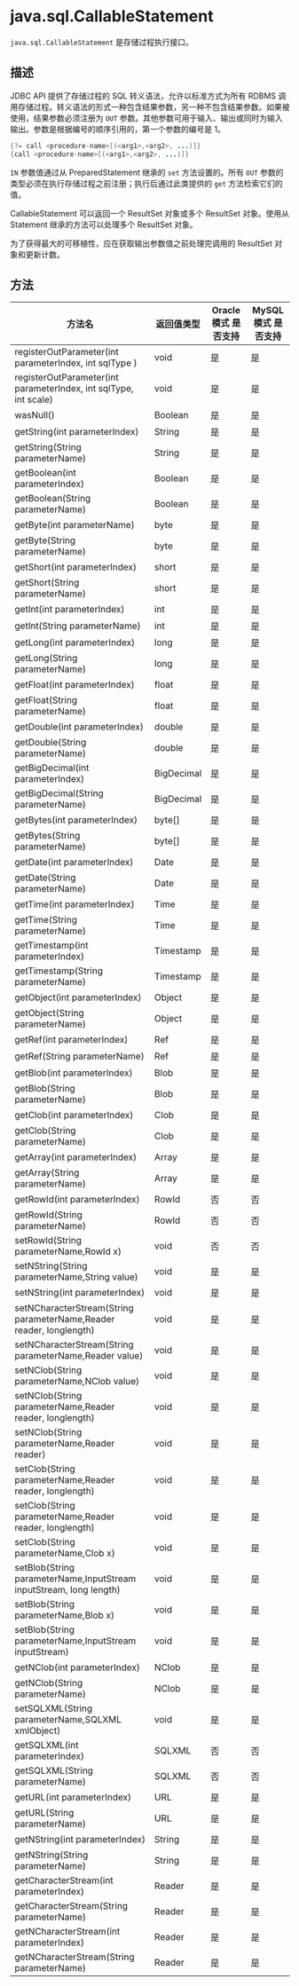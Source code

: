 # java.sql.CallableStatement 

`java.sql.CallableStatement` 是存储过程执行接口。

## 描述 

JDBC API 提供了存储过程的 SQL 转义语法，允许以标准方式为所有 RDBMS 调用存储过程。转义语法的形式一种包含结果参数，另一种不包含结果参数。如果被使用，结果参数必须注册为 `OUT` 参数。其他参数可用于输入、输出或同时为输入输出。参数是根据编号的顺序引用的，第一个参数的编号是 1。

```java
{?= call <procedure-name>[(<arg1>,<arg2>, ...)]}  
{call <procedure-name>[(<arg1>,<arg2>, ...)]}
```



`IN` 参数值通过从 PreparedStatement 继承的 `set` 方法设置的。所有 `OUT` 参数的类型必须在执行存储过程之前注册；执行后通过此类提供的 `get` 方法检索它们的值。

CallableStatement 可以返回一个 ResultSet 对象或多个 ResultSet 对象。使用从 Statement 继承的方法可以处理多个 ResultSet 对象。

为了获得最大的可移植性，应在获取输出参数值之前处理完调用的 ResultSet 对象和更新计数。

## 方法 



|     方法名   |   返回值类型    | **Oracle 模式** 是否支持 | **MySQL 模式** 是否支持|
|-----------------|------------|-----------------|----------------|
| registerOutParameter(int parameterIndex, int sqlType )   | void    | 是     | 是       |
| registerOutParameter(int parameterIndex, int sqlType, int scale)    | void    | 是    | 是      |
| wasNull()                        | Boolean    | 是      | 是      |
| getString(int parameterIndex)    | String     | 是      | 是      |
| getString(String parameterName)  | String     | 是      | 是      |
| getBoolean(int parameterIndex)   | Boolean    | 是      | 是      |
| getBoolean(String parameterName) | Boolean    | 是      | 是      |
| getByte(int parameterName)       | byte       | 是      | 是      |
| getByte(String parameterName)    | byte       | 是      | 是      |
| getShort(int parameterIndex)     | short      | 是      | 是      |
| getShort(String parameterName)   | short      | 是      | 是      |
| getInt(int parameterIndex)       | int        | 是      | 是      |
| getInt(String parameterName)     | int        | 是      | 是      |
| getLong(int parameterIndex)      | long       | 是      | 是      |
| getLong(String parameterName)    | long       | 是      | 是      |
| getFloat(int parameterIndex)     | float      | 是      | 是      |
| getFloat(String parameterName)   | float      | 是      | 是      |
| getDouble(int parameterIndex)    | double     | 是      | 是      |
| getDouble(String parameterName)  | double     | 是      | 是      |
| getBigDecimal(int parameterIndex)| BigDecimal | 是      | 是      |
| getBigDecimal(String parameterName)  | BigDecimal | 是    | 是    |
| getBytes(int parameterIndex)     | byte\[\]   | 是      | 是      |
| getBytes(String parameterName)   | byte\[\]   | 是      | 是      |
| getDate(int parameterIndex)      | Date       | 是      | 是      |
| getDate(String parameterName)    | Date       | 是      | 是      |
| getTime(int parameterIndex)      | Time       | 是      | 是      |
| getTime(String parameterName)    | Time       | 是      | 是      |
| getTimestamp(int parameterIndex) | Timestamp  | 是      | 是      |
| getTimestamp(String parameterName) | Timestamp  | 是    | 是      |
| getObject(int parameterIndex)    | Object     | 是      | 是      |
| getObject(String parameterName)  | Object     | 是      | 是      |
| getRef(int parameterIndex)      | Ref      | 是    | 是     |
| getRef(String parameterName)    | Ref      | 是    | 是     |
| getBlob(int parameterIndex)     | Blob     | 是    | 是     |
| getBlob(String parameterName)   | Blob     | 是    | 是     |
| getClob(int parameterIndex)     | Clob     | 是    | 是     |
| getClob(String parameterName)   | Clob     | 是    | 是     |
| getArray(int parameterIndex)    | Array    | 是    | 是     |
| getArray(String parameterName)  | Array    | 是    | 是     |
| getRowId(int parameterIndex)    | RowId    | 否    | 否     |
| getRowId(String parameterName)  | RowId    | 否    | 否     |
| setRowId(String parameterName,RowId x)   | void    | 否     | 否     |
| setNString(String parameterName,String value)   | void    | 是    | 是     |
| setNString(int parameterIndex)  | void    | 是   | 是    |
| setNCharacterStream(String parameterName,Reader reader, longlength) | void   | 是   | 是    |
| setNCharacterStream(String parameterName,Reader value)   | void    | 是    | 是    |
| setNClob(String parameterName,NClob value)   | void    | 是    | 是    |
| setNClob(String parameterName,Reader reader, longlength)     | void   | 是    | 是    |
| setNClob(String parameterName,Reader reader) | void   | 是    | 是   |
| setClob(String parameterName,Reader reader, longlength)  | void   | 是   | 是      |
| setClob(String parameterName,Reader reader, longlength)  | void  | 是  | 是   |
| setClob(String parameterName,Clob x)    | void   | 是    | 是   |
| setBlob(String parameterName,InputStream inputStream, long length)  | void    | 是   | 是     |
| setBlob(String parameterName,Blob x)    | void   | 是    | 是   |
| setBlob(String parameterName,InputStream inputStream)  | void  | 是  | 是  |
| getNClob(int parameterIndex)    | NClob  | 是   | 是    |
| getNClob(String parameterName)  | NClob  | 是   | 是    |
| setSQLXML(String parameterName,SQLXML xmlObject)   | void   | 是   | 是    |
| getSQLXML(int parameterIndex)   | SQLXML  | 否   | 否   |
| getSQLXML(String parameterName) | SQLXML  | 否   | 否   |
| getURL(int parameterIndex)      | URL     | 是   | 是   |
| getURL(String parameterName)    | URL     | 是   | 是   |
| getNString(int parameterIndex)  | String  | 是   | 是   |
| getNString(String parameterName)    | String  | 是     | 是     |
| getCharacterStream(int parameterIndex)    | Reader  | 是    | 是   |
| getCharacterStream(String parameterName)  | Reader  | 是    | 是   |
| getNCharacterStream(int parameterIndex)   | Reader  | 是    | 是   |
| getNCharacterStream(String parameterName) | Reader  | 是    | 是   |



